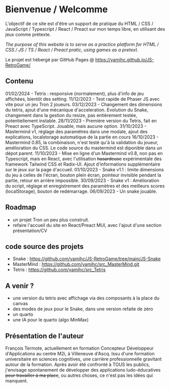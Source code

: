 # Bienvenue / Welcomme

L'objectif de ce site est d'être un support de pratique du HTML / CSS / JavaScript / Typescript / React / Preact sur mon temps libre, en utilisant des jeux comme prétexte.

*The purpose of this website is to serve as a practice platform for HTML / CSS / JS / TS / React / Preact pratic, using games as a pretext.*


Le projet est hébergé par GitHub Pages @ https://yamihc.github.io/JS-RetroGame/


## Contenu

01/02/2024 - Tetris : responsive (normalement), plus d'info de jeu affichées, bientôt des setting.
11/12/2023 - Test rapide de Phaser JS avec vite pour un jeu Tron 2 joueurs.
03/12/2023 - Changement des dimensions du tetris, ajout d'une mécanique d'acceleration. Evolution du Snake, changement dans la gestion du resize, pas entièrement testée, potentiellement instable.
28/11/2023 - Première version du Tetris, fait en Preact avec TypeScript. Jouable, mais aucune option. 
31/10/2023 - Mastermind v1, réglage des paramètres dans une modale, ajout des explications, localstorage automatique de la partie en cours
16/10/2023 - Mastermind 0.85, la combinaison, n'est testé qu'à la validation du joueur, amélioration du CSS. Le code source du mastermind est diponible dans un dépot parent.
11/10/2023 - Mise en ligne d'un Mastermind v0.8, non pas en Typescript, mais en React, avec l'utilisation ~~hasardeuse~~ expérimentale des framework Tailwind CSS et Radix-UI. Ajout d'informations supplémentaire sur le jeux sur la page d'accueil.
01/10/2023 - Snake v1.1 : limite dimensions du jeu à celles de l'écran, bouton plein écran, pointeur invisible pendant la partie, retour en arrière impossible.
30/09/2023 - Snake v1 : Amélioration du script, réglage et enregistrement des paramètres et des meilleurs scores (localStorage), bouton de redémarrage.
06/09/2023 - Un snake jouable.


## Roadmap

- un projet Tron un peu plus construit.
- refaire l'accueil du site en React/Preact MUI, avec l'ajout d'une section présentation/CV

## code source des projets 

- Snake : https://github.com/yamihc/JS-RetroGame/tree/main/JS-Snake
- MasterMind : https://github.com/yamihc/src_MasterMind.git
- Tetris : https://github.com/yamihc/src_Tetris


## A venir ?

- une version du tetris avec affichage via des composants à la place du canvas
- des modes de jeux pour le Snake, dans une version refaite de zéro
- un quarto
- une IA pour le quarto (algo MinMax)


## Présentation de l'auteur

François Termote, actuellement en formation Concepteur Développeur d'Applications au centre M2i, à Villeneuve d'Ascq. Issu d'une formation universitaire en sciences cognitives, une carrière professionnelle gravitant autour de la formation. Après avoir été confronté à TOUS les publics, j'envisage spontanement de développer des applications ludo-éducatives ~~pour travailler à ma place~~, ou autres choses, ce n'est pas les idées qui manquent.

